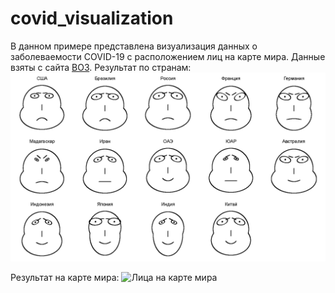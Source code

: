 # covid_visualization

В данном примере представлена визуализация данных о заболеваемости COVID-19 с расположением лиц на карте мира.
Данные взяты с сайта [ВОЗ](https://covid19.who.int/).
Результат по странам:
![14 стран с изображением статистики заболеваемости COVID-19 в виде лиц](covid.png)

Результат на карте мира:
![Лица на карте мира](world_map_with_faces.png)
